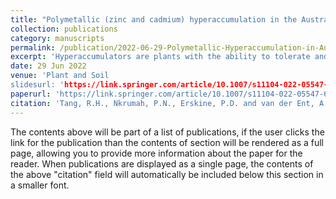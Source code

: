 ```yaml
---
title: "Polymetallic (zinc and cadmium) hyperaccumulation in the Australian legume Crotalaria novae-hollandiae compared to Crotalaria cunninghamii"
collection: publications
category: manuscripts
permalink: /publication/2022-06-29-Polymetallic-Hyperaccumulation-in-Australian-Legumes
excerpt: 'Hyperaccumulators are plants with the ability to tolerate and accumulate high concentrations of potentially phytotoxic metals. The Australian legume Crotalaria novae-hollandiae accumulates remarkably high concentrations of zinc (Zn), cadmium (Cd) and copper (Cu) in its shoots when growing on metalliferous (Zn-Cd ‘calamine’) soils. This study aimed to investigate zinc-cadmium tolerance in C. novae-hollandiae and to compare it with the closely related, but non-metalliferous, C. cunninghamii.'
date: 29 Jun 2022
venue: 'Plant and Soil
slidesurl: 'https://link.springer.com/article/10.1007/s11104-022-05547-6'
paperurl: 'https://link.springer.com/article/10.1007/s11104-022-05547-6'
citation: 'Tang, R.H., Nkrumah, P.N., Erskine, P.D. and van der Ent, A., 2022. Polymetallic (zinc and cadmium) hyperaccumulation in the Australian legume Crotalaria novae-hollandiae compared to Crotalaria cunninghamii. Plant and Soil, 479(1), pp.589-606.'
---
```


The contents above will be part of a list of publications, if the user clicks the link for the publication than the contents of section will be rendered as a full page, allowing you to provide more information about the paper for the reader. When publications are displayed as a single page, the contents of the above "citation" field will automatically be included below this section in a smaller font.
